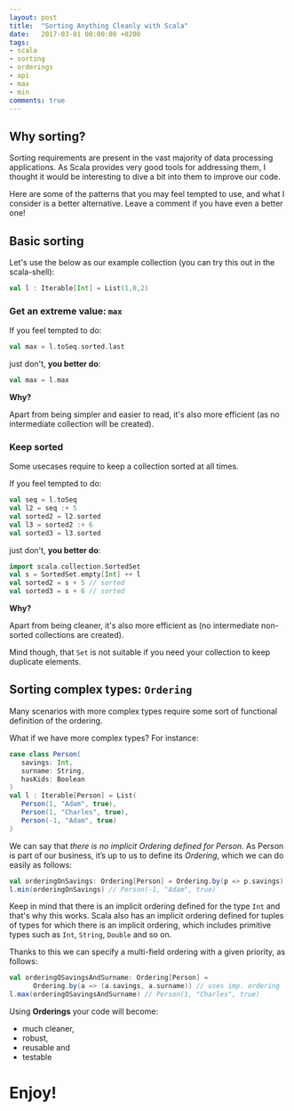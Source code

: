 ```yaml
---
layout: post
title:  "Sorting Anything Cleanly with Scala"
date:   2017-03-01 00:00:00 +0200
tags:
- scala 
- sorting 
- orderings 
- api 
- max 
- min
comments: true
---
```


## Why sorting?

Sorting requirements are present in the vast majority of data processing applications. As Scala provides very good tools for addressing them, I thought it would be interesting to dive a bit into them to improve our code.

Here are some of the patterns that you may feel tempted to use, and what I consider is a better alternative. Leave a comment if you have even a better one!

<!--more-->

## Basic sorting

Let's use the below as our example collection (you can try this out in the scala-shell):

```scala
val l : Iterable[Int] = List(1,0,2)
```

### Get an extreme value: `max`

If you feel tempted to do:

```scala
val max = l.toSeq.sorted.last
```

just don't, **you better do**:

```scala
val max = l.max
```

**Why?**

Apart from being simpler and easier to read, it's also more efficient
(as no intermediate collection will be created).

### Keep sorted

Some usecases require to keep a collection sorted at all times.

If you feel tempted to do:

```scala
val seq = l.toSeq
val l2 = seq :+ 5
val sorted2 = l2.sorted
val l3 = sorted2 :+ 6
val sorted3 = l3.sorted
```

just don't, **you better do**:

```scala
import scala.collection.SortedSet
val s = SortedSet.empty[Int] ++ l
val sorted2 = s + 5 // sorted
val sorted3 = s + 6 // sorted
```

**Why?**

Apart from being cleaner, it's also more efficient as (no intermediate non-sorted collections are created).

Mind though, that `Set` is not suitable if you need your collection to keep duplicate elements.

## Sorting complex types: `Ordering`

Many scenarios with more complex types require some sort of functional definition of the ordering.

What if we have more complex types? For instance: 

```scala
case class Person(
   savings: Int,
   surname: String,
   hasKids: Boolean
)
val l : Iterable[Person] = List(
   Person(1, "Adam", true),
   Person(1, "Charles", true),
   Person(-1, "Adam", true)
)
```

We can say that *there is no implicit Ordering defined for Person*. As Person is part of our business,
it’s up to us to define its *Ordering*, which we can do easily as follows: 

```scala
val orderingOnSavings: Ordering[Person] = Ordering.by(p => p.savings)
l.min(orderingOnSavings) // Person(-1, "Adam", true)
```

Keep in mind that there is an implicit ordering defined for the type `Int` and that's why this works. 
Scala also has an implicit ordering defined for tuples of types for which there is an implicit ordering, which includes
primitive types such as `Int`, `String`, `Double` and so on.

Thanks to this we can specify a multi-field ordering with a given priority, as follows:

```scala
val orderingOSavingsAndSurname: Ordering[Person] =
      Ordering.by(a => (a.savings, a.surname)) // uses imp. ordering
l.max(orderingOSavingsAndSurname) // Person(1, "Charles", true)
```

Using **Orderings** your code will become:
 - much cleaner,
 - robust,
 - reusable and
 - testable

# Enjoy!

